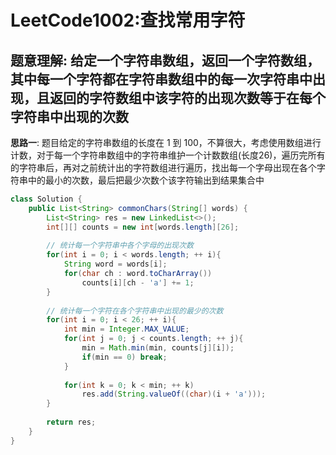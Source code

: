 # LeetCode1002:查找常用字符

## 题意理解: 给定一个字符串数组，返回一个字符数组，其中每一个字符都在字符串数组中的每一次字符串中出现，且返回的字符数组中该字符的出现次数等于在每个字符串中出现的次数

**思路一**: 题目给定的字符串数组的长度在 1 到 100，不算很大，考虑使用数组进行计数，对于每一个字符串数组中的字符串维护一个计数数组(长度26)，遍历完所有的字符串后，再对之前统计出的字符数组进行遍历，找出每一个字母出现在各个字符串中的最小的次数，最后把最少次数个该字符输出到结果集合中

```java
class Solution {
    public List<String> commonChars(String[] words) {
        List<String> res = new LinkedList<>();
        int[][] counts = new int[words.length][26];
    
        // 统计每一个字符串中各个字母的出现次数
        for(int i = 0; i < words.length; ++ i){
            String word = words[i];
            for(char ch : word.toCharArray())
                counts[i][ch - 'a'] += 1;
        }
        
        // 统计每一个字符在各个字符串中出现的最少的次数
        for(int i = 0; i < 26; ++ i){
            int min = Integer.MAX_VALUE;
            for(int j = 0; j < counts.length; ++ j){
                min = Math.min(min, counts[j][i]);                
                if(min == 0) break;
            }
            
            for(int k = 0; k < min; ++ k)
                res.add(String.valueOf((char)(i + 'a')));
        }
        
        return res;
    }
}
```